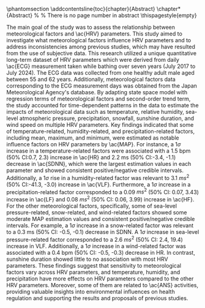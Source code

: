 \phantomsection
\addcontentsline{toc}{chapter}{Abstract}
\chapter*{Abstract}
% % There is no page number in abstract
\thispagestyle{empty}

The main goal of the study was to assess the relationship between meteorological factors and \ac{HRV} parameters. This study aimed to investigate what meteorological factors influence HRV parameters and to address inconsistencies among previous studies, which may have resulted from the use of subjective data. This research utilized a unique quantitative long-term dataset of HRV parameters which were derived from daily \ac{ECG} measurement taken while bathing over seven years (July 2017 to July 2024). The ECG data was collected from one healthy adult male aged between 55 and 62 years. Additionally, meteorological factors data corresponding to the ECG measurement days was obtained from the Japan Meteorological Agency's database. By adapting state space model with regression terms of meteorological factors and second-order trend term, the study accounted for time-dependent patterns in the data to estimate the impacts of meteorological data such as temperature, relative humidity, sea-level atmospheric pressure, precipitation, snowfall, sunshine duration, and wind speed on multiple HRV parameters. Key findings indicated that some of temperature-related, humidity-related, and precipitation-related factors, including mean, maximum, and minimum, were estimated as notable influence factors on HRV parameters by \ac{MAP}. For instance, a 1$\sigma$ increase in a temperature-related factors were associated with a 1.5 bpm (50\% CI:0.7, 2.3) increase in \ac{HR} and 2.2 ms (50\% CI:-3.4, -1.1) decrease in \ac{SDNN}, which were the largest estimation values in each parameter and showed consistent positive/negative credible intervals. Additionally, a 1$\sigma$ rise in a humidity-related factor was relevant to 3.1 $ms^2$ (50\% CI:-41.3, -3.0) increase in \ac{VLF}. Furthermore, a 1$\sigma$ increase in a precipitation-related factor corresponded to a 0.09 $ms^2$ (50\% CI: 0.07, 3.43) increase in \ac{LF} and 0.08 $ms^2$ (50\% CI: 0.06, 3.99) increase in \ac{HF}. For the other meteorological factors, specifically, some of sea-level pressure-related, snow-related, and wind-related factors showed some moderate MAP estimation values and consistent positive/negative credible intervals. For example, a 1$\sigma$ increase in a snow-related factor was relevant to a 0.3 ms (50\% CI: -0.5, -0.1) decrease in SDNN. A 1$\sigma$ increase in sea-level pressure-related factor corresponded to a 2.6 $ms^2$ (50\% CI: 2.4, 19.4) increase in VLF. Additionally, a 1$\sigma$ increase in a wind-related factor was associated with a 0.4 bpm (50\% CI: -0.5, -0.3) decrease in HR. In contrast, sunshine duration showed little to no association with most HRV parameters. These findings suggest that sensitivity to meteorological factors vary across HRV parameters, and temperature, humidity, and precipitation have more effects on HRV parameters compared to the other HRV parameters. Moreover, some of them are related to \ac{ANS} activities, providing valuable insights into environmental influences on health regulation and supporting the results and proposals of previous studies.
